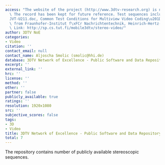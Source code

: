 ```yaml
---
access: "The website of the project (http://www.3dtv-research.org) is no longer available.\
  \ The record has been kept for future reference. Test sequences included in \u201C\
  JVT-U211.doc, Common Test Conditions for Multiview Video Coding\u201D available\
  \ from Fraunhofer-Institut f\xFCr Nachrichtentechnik, Heinrich-Hertz-Institut (HHI).\
  \ Link: http://sp.cs.tut.fi/mobile3dtv/stereo-video/"
author: 3DTV NoE
categories:
- Video
citation: ''
contact_email: null
contact_name: Aljoscha Smolic (smolic@hhi.de)
database: 3DTV Network of Excellence - Public Software and Data Repository
excerpt: ''
external_link: ''
hrc: ''
license: ''
method: ''
other: ''
partner: false
publicly_available: true
ratings: ''
resolution: 1920x1080
src: ''
subjective_scores: false
tags:
- 3D
- Video
title: 3DTV Network of Excellence - Public Software and Data Repository
total: 7
---
```


The repository contains number of publicly available stereoscopic sequences.